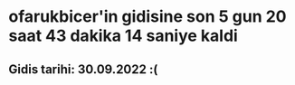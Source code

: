 # ofarukbicer'in gidisine son 5 gun 20 saat 43 dakika 14 saniye kaldi

## Gidis tarihi: 30.09.2022 :(